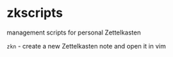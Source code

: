 # zkscripts
management scripts for personal Zettelkasten

`zkn` - create a new Zettelkasten note and open it in vim
